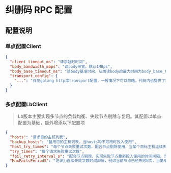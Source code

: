 # 纠删码 RPC 配置

## 配置说明
### 单点配置Client
```json
{
  "client_timeout_ms": "请求超时时间",
  "body_bandwidth_mbps": "读body带宽，默认1MBps",
  "body_base_timeout_ms": "读body基准时间，从而读body的最大时间为body_base_timeout_ms+size/body_bandwidth_mbps(转换为ms)",
  "transport_config": {
    "...": "详见golang http库transport配置，一般情况下可以忽略，代码内也提供了默认配置"
  }
}
```
### 多点配置LbClient
> Lb版本主要实现多节点的负载均衡、失败节点剔除与复用。其配置以单点配置为基础，额外增添以下配置项
```json
{
  "hosts": "请求目的主机列表",
  "backup_hosts": "备用目的主机列表，当hosts均不可用时投入使用",
  "host_try_times": "每个节点失败重试次数，配合节点剔除使用，当某个目标主机连续失败host_try_times次，若开启失败剔除机制，将会把这个节点从可用列表中剔除",
  "try_times": "每个请求失败重试次数",
  "fail_retry_interval_s": "配合节点剔除，实现失败节点重新投入使用的时间间隔，当该值小于或等于0不剔除，默认为-1",
  "MaxFailsPeriodS": "记录为连续失败次数时间间隔，例如当前节点已经失败N次，当第N+1次失败时间与第N次间隔小于该值，则记该节点为第N+1次失败，否则重新记为第1次失败"
}
```
